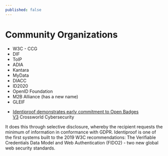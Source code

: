 ```yaml
---
published: false
---
```

# Community Organizations

- W3C - CCG
- DIF
- ToIP
- ADIA
- Kantara
- MyData
- DIACC
- ID2020
- OpenID Foundation
- M2B Alliance (has a new name)
- GLEIF


* [Identiproof demonstrates early commitment to Open Badges V3](https://www.crosswordcybersecurity.com/post/identiproof-demonstrates-early-commitment-to-open-badges-v3) Crossworld Cybersecurity

It does this through selective disclosure, whereby the recipient requests the minimum of information in conformance with GDPR. Identiproof is one of the first systems built to the 2019 W3C recommendations: The Verifiable Credentials Data Model and Web Authentication (FIDO2) - two new global web security standards.
